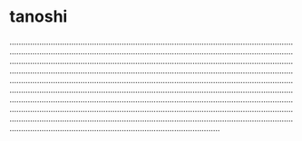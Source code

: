 # tanoshi

........................................................................................................................................................................................................................................................................................................................................................................................................................................................................................................................................................................................................................................................................................................................................................................................................................................................................................................................................................................................................................................................................................................................................................................................................................................................